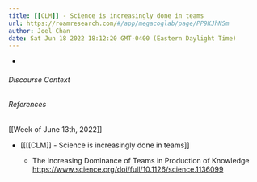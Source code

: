 ```yaml
---
title: [[CLM]] - Science is increasingly done in teams
url: https://roamresearch.com/#/app/megacoglab/page/PP9KJhNSm
author: Joel Chan
date: Sat Jun 18 2022 18:12:20 GMT-0400 (Eastern Daylight Time)
---
```


- 

###### Discourse Context



###### References

[[Week of June 13th, 2022]]

- [[[[CLM]] - Science is increasingly done in teams]]

    - The Increasing Dominance of Teams in Production of Knowledge https://www.science.org/doi/full/10.1126/science.1136099
